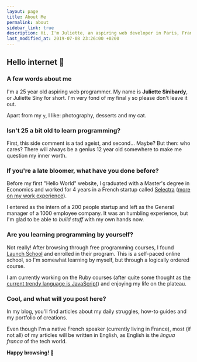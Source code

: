 ```yaml
---
layout: page
title: About Me
permalink: about
sidebar_link: true
description: Hi, I'm Juliette, an aspiring web developer in Paris, France. Here's my story! 😊
last_modified_at: 2019-07-08 23:26:00 +0200
---
```


## Hello internet 👋

### A few words about me

I'm a 25 year old aspiring web programmer. My name is **Juliette Sinibardy**, or 
Juliette Siny for short. I'm very fond of my final `y` so please don't 
leave it out.

Apart from my `y`, I like: photography, desserts and my cat.

### Isn't 25 a bit old to learn programming?

First, this side comment is a tad ageist, and second... Maybe? But then: 
who cares? There will always be a genius 12 year old somewhere to make me
question my inner worth.

### If you're a late bloomer, what have you done before?

Before my first "Hello World" website, I graduated with a Master's degree in
Economics and worked for 4 years in a French startup called 
[Selectra](https://selectra.info) ([more on my work experience](/work)).

I entered as the intern of a 200 people startup and left as the General 
manager of a 1000 employee company. It was an humbling experience, but I'm 
glad to be able to *build stuff* with my own hands now.

### Are you learning programming by yourself?

Not really! After browsing through free programming courses, I found
[Launch School](https://launchschool.com) and enrolled in their program. This is a 
self-paced online school, so I'm somewhat learning by myself, but
through a logically ordered course.

I am currently working on the Ruby courses (after quite some thought as
[the current trendy language is JavaScript](https://medium.com/constructorlabs/ruby-vs-javascript-as-a-first-programming-language-2f2c944629fe))
and enjoying my life on the plateau.

### Cool, and what will you post here?

In my blog, you'll find articles about my daily struggles, how-to guides and
my portfolio of creations.

Even though I'm a native French speaker (currently living in France), most
(if not all) of my articles will be written in English, as English is the 
*lingua franca* of the tech world.

**Happy browsing!** 🙌
